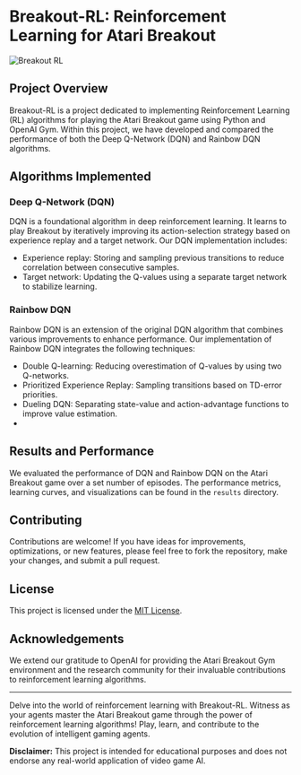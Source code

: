 # Breakout-RL: Reinforcement Learning for Atari Breakout

![Breakout RL](breakout-rl.png)

## Project Overview

Breakout-RL is a project dedicated to implementing Reinforcement Learning (RL) algorithms for playing the Atari Breakout game using Python and OpenAI Gym. Within this project, we have developed and compared the performance of both the Deep Q-Network (DQN) and Rainbow DQN algorithms.

## Algorithms Implemented

### Deep Q-Network (DQN)

DQN is a foundational algorithm in deep reinforcement learning. It learns to play Breakout by iteratively improving its action-selection strategy based on experience replay and a target network. Our DQN implementation includes:

- Experience replay: Storing and sampling previous transitions to reduce correlation between consecutive samples.
- Target network: Updating the Q-values using a separate target network to stabilize learning.

### Rainbow DQN

Rainbow DQN is an extension of the original DQN algorithm that combines various improvements to enhance performance. Our implementation of Rainbow DQN integrates the following techniques:

- Double Q-learning: Reducing overestimation of Q-values by using two Q-networks.
- Prioritized Experience Replay: Sampling transitions based on TD-error priorities.
- Dueling DQN: Separating state-value and action-advantage functions to improve value estimation.
- 
## Results and Performance

We evaluated the performance of DQN and Rainbow DQN on the Atari Breakout game over a set number of episodes. The performance metrics, learning curves, and visualizations can be found in the `results` directory.

## Contributing

Contributions are welcome! If you have ideas for improvements, optimizations, or new features, please feel free to fork the repository, make your changes, and submit a pull request.

## License

This project is licensed under the [MIT License](LICENSE).

## Acknowledgements

We extend our gratitude to OpenAI for providing the Atari Breakout Gym environment and the research community for their invaluable contributions to reinforcement learning algorithms.

---

Delve into the world of reinforcement learning with Breakout-RL. Witness as your agents master the Atari Breakout game through the power of reinforcement learning algorithms! Play, learn, and contribute to the evolution of intelligent gaming agents.

**Disclaimer:** This project is intended for educational purposes and does not endorse any real-world application of video game AI.
